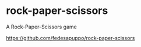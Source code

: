 # rock-paper-scissors

A Rock-Paper-Scissors game

https://github.com/fedesapuppo/rock-paper-scissors